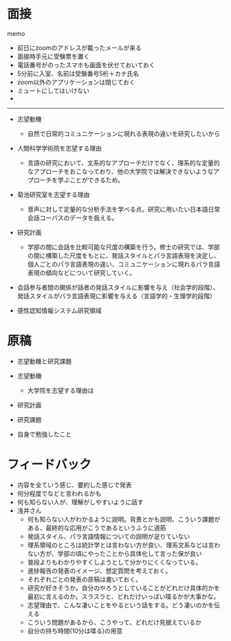 # 面接

memo
- 前日にzoomのアドレスが載ったメールが来る
- 面接時手元に受験票を置く
- 電話番号がのったスマホも画面を伏せておいておく
- 5分前に入室、名前は受験番号5桁＋カナ氏名
- zoom以外のアプリケーションは閉じておく
- ミュートにしてはいけない
- 
---



- 志望動機
  - 自然で日常的コミュニケーションに現れる表現の違いを研究したいから
- 人間科学学術院を志望する理由
  - 言語の研究において、文系的なアプローチだけでなく、理系的な定量的なアプローチをおこなっており、他の大学院では解決できないようなアプローチを学ぶことができるため。
- 菊池研究室を志望する理由
  - 音声に対して定量的な分析手法を学べる点。研究に用いたい日本語日常会話コーパスのデータを扱える。
- 研究計画
  - 学部の間に会話を比較可能な尺度の構築を行う。修士の研究では、学部の間に構築した尺度をもとに、発話スタイルとパラ言語表現を決定し、個人ごとのパラ言語表現の違い、コミュニケーションに現れるパラ言語表現の傾向などについて研究していく。


- 会話参与者間の関係が話者の発話スタイルに影響を与え（社会学的段階）、発話スタイルがパラ言語表現に影響を与える（言語学的・生理学的段階）


- 感性認知情報システム研究領域


# 原稿

- 志望動機と研究課題

- 志望動機
  - 大学院を志望する理由は
- 研究計画
- 研究課題
- 自身で勉強したこと

# フィードバック
- 内容を全ていう感じ、要約した感じで発表
- 何分程度でなどと言われるかも
- 何も知らない人が、理解がしやすいように話す
- 浅井さん
  - 何も知らない人がわかるように説明。背景とかも説明、こういう課題がある、最終的な応用がこうであるというふうに道筋
  - 発話スタイル、パラ言語情報についての説明が足りていない
  - 理系領域のところは統計学とは言わない方が良い、理系文系などは言わない方が、学部の頃にやったことから具体化して言った保が良い
  - 普段よりもわかりやすくしようとして分かりにくくなっている。
  - 進捗報告の発表のイメージ、想定質問を考えておく。
  - それぞれごとの発表の原稿は書いておく。
  - 研究が好きそうか。自分のやろうとしていることがどれだけ具体的かを最初に言えるのか。スラスラと、どれだけいっぱい喋るかが大事かな。
  - 志望理由で、こんな凄いことをやるという話をする。どう凄いのかを伝える
  - こういう問題があるから、こうやって、どれだけ見据えているか
  - 自分の持ち時間(10分は喋る)の用意

